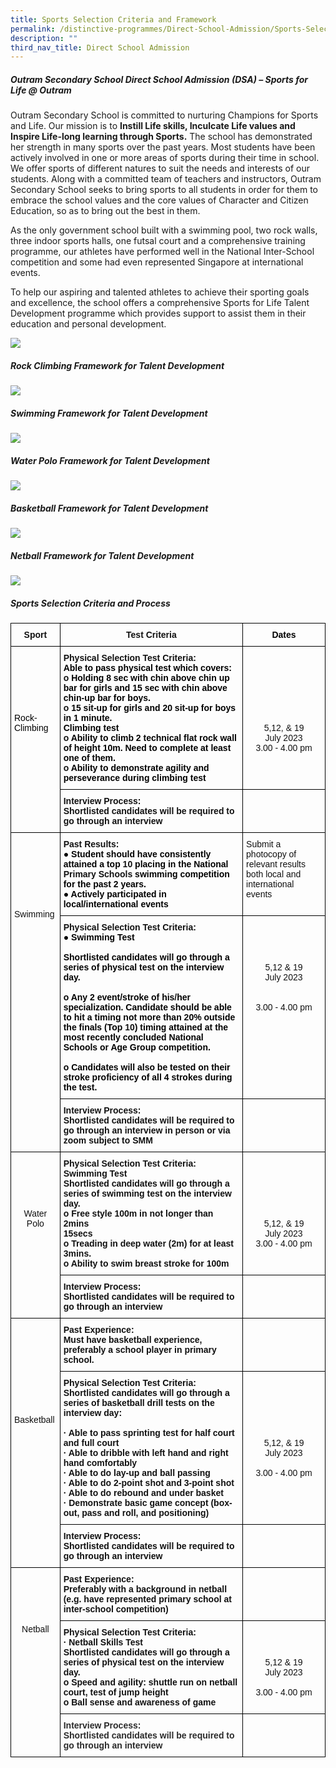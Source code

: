 ```yaml
---
title: Sports Selection Criteria and Framework
permalink: /distinctive-programmes/Direct-School-Admission/Sports-Selection-Criteria-and-Framework/
description: ""
third_nav_title: Direct School Admission
---
```

##### Outram Secondary School Direct School Admission (DSA) – Sports for Life @ Outram

  




Outram Secondary School is committed to nurturing Champions for Sports and Life. Our mission is to&nbsp;**Instill Life skills, Inculcate Life values and Inspire Life-long learning through Sports.**&nbsp;The school has demonstrated her strength in many sports over the past years. Most students have been actively involved in one or more areas of sports during their time in school. We offer sports of different natures to suit the needs and interests of our students. Along with a committed team of teachers and instructors, Outram Secondary School seeks to bring sports to all students in order for them to embrace the school values and the core values of Character and Citizen Education, so as to bring out the best in them.  

  

As the only government school built with a swimming pool, two rock walls, three indoor sports halls, one futsal court and a comprehensive training programme, our athletes have performed well in the National Inter-School competition and some had even represented Singapore at international events.

  

To help our aspiring and talented athletes to achieve their sporting goals and excellence, the school offers a comprehensive Sports for Life Talent Development programme which provides support to assist them in their education and personal development.

![](/images/School%20Programmes/Distinctive%20Programmes/DSA/Sports%20Selection%20Criteria/SSC01.jpg)

##### **Rock Climbing**&nbsp;**Framework for Talent Development**

![](/images/School%20Programmes/Distinctive%20Programmes/DSA/Sports%20Selection%20Criteria/SSC02.png)

##### **Swimming Framework for Talent Development**

![](/images/School%20Programmes/Distinctive%20Programmes/DSA/Sports%20Selection%20Criteria/SSC03.png)

##### **Water Polo Framework for Talent Development**

![](/images/School%20Programmes/Distinctive%20Programmes/DSA/Sports%20Selection%20Criteria/SSC04.png)

##### **Basketball Framework for Talent Development**

![](/images/School%20Programmes/Distinctive%20Programmes/DSA/Sports%20Selection%20Criteria/SSC05.png)

##### **Netball Framework for Talent Development**

![](/images/School%20Programmes/Distinctive%20Programmes/DSA/Sports%20Selection%20Criteria/SSC06.png)

##### **Sports Selection Criteria and Process**

<style type="text/css">
.tg  {border-collapse:collapse;border-spacing:0;}
.tg td{border-color:black;border-style:solid;border-width:1px;font-family:Arial, sans-serif;font-size:14px;
  overflow:hidden;padding:10px 5px;word-break:normal;}
.tg th{border-color:black;border-style:solid;border-width:1px;font-family:Arial, sans-serif;font-size:14px;
  font-weight:normal;overflow:hidden;padding:10px 5px;word-break:normal;}
.tg .tg-cid9{color:#111;font-weight:bold;text-align:center;vertical-align:top}
.tg .tg-2mff{color:#111;font-weight:bold;text-align:left;vertical-align:top}
.tg .tg-lyvw{color:#111;text-align:left;vertical-align:top}
.tg .tg-g3ny{color:#111;text-align:center;vertical-align:top}
.tg .tg-dvh5{color:#2A2A2A;font-weight:bold;text-align:left;vertical-align:top}
</style>
<table class="tg">
<thead>
  <tr>
    <th class="tg-cid9">Sport</th>
    <th class="tg-cid9">Test Criteria</th>
    <th class="tg-cid9"><span style="color:black">Dates</span></th>
  </tr>
</thead>
<tbody>
  <tr>
    <td class="tg-lyvw" rowspan="2"><br><br><br><br><br><br><span style="color:black">Rock-Climbing</span></td>
    <td class="tg-2mff">Physical Selection Test Criteria:<br><span style="color:black">Able to pass physical test which covers:</span><br>o   <span style="color:black">Holding 8 sec with chin above chin up bar for girls and 15 sec with chin above chin-up bar for boys.</span><br>o   <span style="color:black">15 sit-up for girls and 20 sit-up for boys in 1 minute.</span><br><span style="color:black">Climbing test</span><br>o    <span style="color:black">Ability to climb 2 technical flat rock wall of height 10m. Need to complete at least one of them.</span><br>o    <span style="color:black">Ability to demonstrate agility and perseverance during climbing test</span></td>
    <td class="tg-g3ny"><br><br><br><br><br><br><br>5,12, &amp; 19<br>July 2023<br>3.00 - 4.00 pm<br></td>
  </tr>
  <tr>
    <td class="tg-2mff">Interview Process:<br>Shortlisted candidates will be required to go through an interview</td>
    <td class="tg-lyvw"> </td>
  </tr>
  <tr>
    <td class="tg-lyvw" rowspan="3"><br><br><br><br><br><br><br>Swimming</td>
    <td class="tg-2mff">Past Results:<br><span style="color:black">●</span>        <span style="color:black">Student should have consistently attained a top</span> 10 <span style="color:black">placing in the National</span> Primary Schools <span style="color:black">swimming competition for the past 2 years.</span><br><span style="color:black">●</span>        <span style="color:black">Actively participated in local/international events</span><br></td>
    <td class="tg-lyvw">Submit a photocopy of relevant results both local and international events</td>
  </tr>
  <tr>
    <td class="tg-2mff">Physical Selection Test Criteria:<br><span style="color:black">●</span>        <span style="color:black">Swimming Test</span><br><span style="color:black"> </span><br><span style="color:black">Shortlisted candidates will go through a series of physical test on the interview day.</span><br><span style="color:black"> </span><br><span style="color:black">o</span>    <span style="color:black">Any 2 event/stroke of his</span>/<span style="color:black">her specialization. Candidate should be able to hit a timing not more than</span> 2<span style="color:black">0% outside the finals (Top</span> 10<span style="color:black">) timing attained at the most recently concluded National Schools or Age Group competition.</span><br><span style="color:black"> </span><br><span style="color:black">o</span>    <span style="color:black">Candidates will also be tested on their stroke proficiency of all 4 strokes during the test.</span><br><span style="color:black"> </span></td>
    <td class="tg-g3ny"><br><br><br><br>5,12 &amp; 19<br>July 2023<br><br><br>3.00 - 4.00 pm<br><br></td>
  </tr>
  <tr>
    <td class="tg-2mff">Interview Process:<br>Shortlisted candidates will be required to go through an interview in person or via zoom subject to SMM</td>
    <td class="tg-lyvw"> </td>
  </tr>
  <tr>
    <td class="tg-g3ny" rowspan="2"><br><br><br><br><br>Water Polo<br></td>
    <td class="tg-2mff">Physical Selection Test Criteria:<br>Swimming Test<br>Shortlisted candidates will go through a series of swimming test on the interview day.<br>o     Free style 100m in not longer than 2mins<br>15secs<br>o     Treading in deep water (2m) for at least 3mins.<br>o     Ability to swim breast stroke for 100m</td>
    <td class="tg-g3ny"><br><br><br><br><br><br>5,12, &amp; 19<br>July 2023<br>3.00 - 4.00 pm<br> </td>
  </tr>
  <tr>
    <td class="tg-2mff">Interview Process:<br>Shortlisted candidates will be required to go through an interview</td>
    <td class="tg-lyvw"> </td>
  </tr>
  <tr>
    <td class="tg-lyvw" rowspan="3"><br><br><br><br><br><br><br><br><br>Basketball</td>
    <td class="tg-2mff">Past Experience:<br>Must have basketball experience, preferably a school player in primary school.</td>
    <td class="tg-lyvw"> </td>
  </tr>
  <tr>
    <td class="tg-2mff">Physical Selection Test Criteria:<br>Shortlisted candidates will go through a series of basketball drill tests on the interview day:<br><br>      ·   Able to pass sprinting test for half court and full court<br>      ·  Able to dribble with left hand and right hand           comfortably<br>      ·   Able to do lay-up and ball passing<br>      ·   Able to do 2-point shot and 3-point shot<br>      ·   Able to do rebound and under basket<br>      ·   Demonstrate basic game concept (box-out, pass and      roll, and positioning)</td>
    <td class="tg-g3ny"><br><br><br><br><br><br>5,12, &amp; 19<br>July 2023<br><br>3.00 - 4.00 pm <br></td>
  </tr>
  <tr>
    <td class="tg-2mff">Interview Process:<br>Shortlisted candidates will be required to go through an interview</td>
    <td class="tg-lyvw"> </td>
  </tr>
  <tr>
    <td class="tg-g3ny" rowspan="3"><br><br><br><br><br>Netball</td>
    <td class="tg-2mff">Past Experience:<br>Preferably with a background in netball (e.g. have represented primary school at inter-school competition)</td>
    <td class="tg-lyvw"> </td>
  </tr>
  <tr>
    <td class="tg-2mff">Physical Selection Test Criteria:<br>·         Netball Skills Test<br>Shortlisted candidates will go through a series of physical test on the interview day.<br>o    Speed and agility: shuttle run on netball court, test of jump height<br>o    Ball sense and awareness of game </td>
    <td class="tg-g3ny"><br><br><br>5,12 &amp; 19<br>July 2023<br><br>3.00 - 4.00 pm</td>
  </tr>
  <tr>
    <td class="tg-dvh5">Interview Process:<br>Shortlisted candidates will be required to go through an interview</td>
    <td class="tg-lyvw"> </td>
  </tr>
</tbody>
</table>